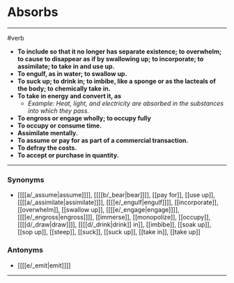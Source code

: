 # Absorbs
---
#verb
- **To include so that it no longer has separate existence; to overwhelm; to cause to disappear as if by swallowing up; to incorporate; to assimilate; to take in and use up.**
- **To engulf, as in water; to swallow up.**
- **To suck up; to drink in; to imbibe, like a sponge or as the lacteals of the body; to chemically take in.**
- **To take in energy and convert it, as**
	- _Example: Heat, light, and electricity are absorbed in the substances into which they pass._
- **To engross or engage wholly; to occupy fully**
- **To occupy or consume time.**
- **Assimilate mentally.**
- **To assume or pay for as part of a commercial transaction.**
- **To defray the costs.**
- **To accept or purchase in quantity.**
---
### Synonyms
- [[[[a/_assume|assume]]]], [[[[b/_bear|bear]]]], [[pay for]], [[use up]], [[[[a/_assimilate|assimilate]]]], [[[[e/_engulf|engulf]]]], [[incorporate]], [[overwhelm]], [[swallow up]], [[[[e/_engage|engage]]]], [[[[e/_engross|engross]]]], [[immerse]], [[monopolize]], [[occupy]], [[[[d/_draw|draw]]]], [[[[d/_drink|drink]] in]], [[imbibe]], [[soak up]], [[sop up]], [[steep]], [[suck]], [[suck up]], [[take in]], [[take up]]
### Antonyms
- [[[[e/_emit|emit]]]]
---
